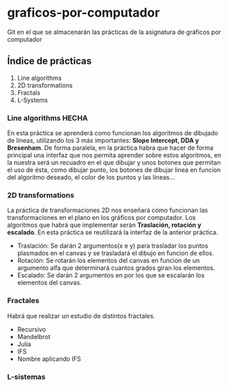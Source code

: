 # graficos-por-computador
Git en el que se almacenarán las prácticas de la asignatura de gráficos por computador

## Índice de prácticas

1. Line algorithms 
2. 2D transformations 
3. Fractals 
4. L-Systems 


### Line algorithms **HECHA**
En esta práctica se aprenderá como funcionan los algoritmos de dibujado de líneas, utilizando los 3 más importantes: **Slope Intercept, DDA y Bresenham**.
De forma paralela, en la práctica habra que hacer de forma principal una interfaz que nos permita aprender sobre estos algoritmos, en la nuestra será un recuadro en el que dibujar y unos botones que permitan el uso de ésta, como dibujar punto, los botones de dibujar linea en funcion del algoritmo deseado, el color de los puntos y las lineas...

### 2D transformations

La práctica de transformaciones 2D nos enseñará cómo funcionan las transformaciones en el plano en los gráficos por computador. Los algoritmos que habrá que implementar serán **Traslación, rotación y escalado**. En esta práctica se reutilizará la interfaz de la anterior práctica.
* Traslación: Se darán 2 argumentos(x e y) para trasladar los puntos plasmados en el canvas y se trasladará el dibujo en funcion de ellos.
* Rotación: Se rotarán los elementos del canvas en funcion de un argumento alfa que determinará cuantos grados giran los elementos.
* Escalado: Se darán 2 argumentos en por los que se escalarán los elementos del canvas.

### Fractales

Habrá que realizar un estudio de distintos fractales.

* Recursivo
* Mandelbrot
* Julia
* IFS
* Nombre aplicando IFS

### L-sistemas
